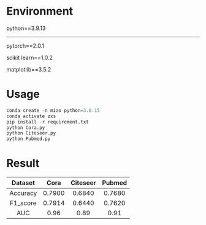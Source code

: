 # Environment
python==3.9.13
***
pytorch==2.0.1

scikit learn==1.0.2

matplotlib==3.5.2

# Usage

```python
conda create -n miao python=3.8.15
conda activate zxs
pip install -r requirement.txt
python Cora.py
python Citeseer.py
python Pubmed.py
```

# Result
| Dataset | Cora | Citeseer | Pubmed |
|:-: | :-: | :-: | :-: |
|Accuracy|0.7900|0.6840|0.7680|
|F1_score|0.7914|0.6440|0.7620|
|AUC|0.96|0.89|0.91|
